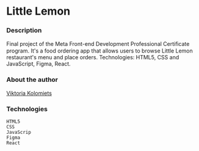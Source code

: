 # Little Lemon

### Description

Final project of the Meta Front-end Development Professional Certiﬁcate program. It's a food ordering app
that allows users to browse Little Lemon restaurant's menu and place orders. Technologies: HTML5, CSS
and JavaScript, Figma, React.

### About the author
[Viktoria Kolomiets](https://github.com/victoria-prog)

### Technologies
```
HTML5
CSS
JavaScrip
Figma
React
```
